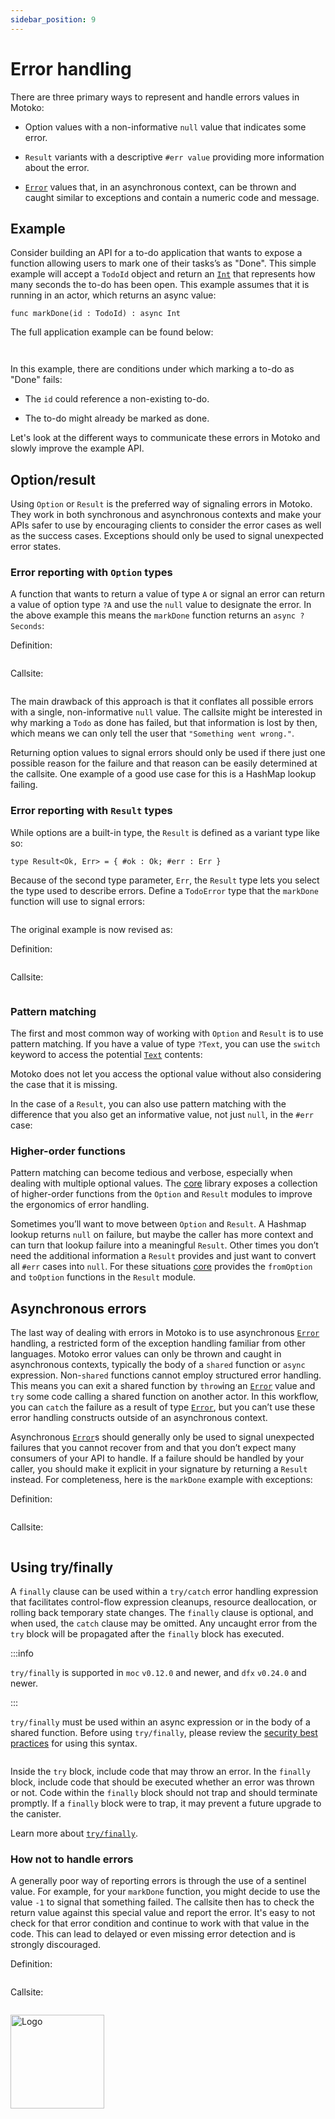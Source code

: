 ```yaml
---
sidebar_position: 9
---
```


# Error handling



There are three primary ways to represent and handle errors values in Motoko:

-   Option values with a non-informative `null` value that indicates some error.

-   `Result` variants with a descriptive `#err value` providing more information about the error.

-   [`Error`](../core/Error.md) values that, in an asynchronous context, can be thrown and caught similar to exceptions and contain a numeric code and message.

## Example

Consider building an API for a to-do application that wants to expose a function allowing users to mark one of their tasks’s as "Done". This simple example will accept a `TodoId` object and return an [`Int`](../core/Int.md) that represents how many seconds the to-do has been open. This example assumes that it is running in an actor, which returns an async value:

``` motoko no-repl
func markDone(id : TodoId) : async Int
```

The full application example can be found below:

``` motoko no-repl file=../../examples/todo-error.mo#L1-L6
```

``` motoko no-repl file=../../examples/todo-error.mo#L10-L37
```

In this example, there are conditions under which marking a to-do as "Done" fails:

-   The `id` could reference a non-existing to-do.

-   The to-do might already be marked as done.

Let's look at the different ways to communicate these errors in Motoko and slowly improve the example API.

## Option/result

Using `Option` or `Result` is the preferred way of signaling errors in Motoko. They work in both synchronous and asynchronous contexts and make your APIs safer to use by encouraging clients to consider the error cases as well as the success cases. Exceptions should only be used to signal unexpected error states.

### Error reporting with `Option` types

A function that wants to return a value of type `A` or signal an error can return a value of option type `?A` and use the `null` value to designate the error. In the above example this means the `markDone` function returns an `async ?Seconds`:

Definition:

``` motoko no-repl file=../../examples/todo-error.mo#L49-L58
```

Callsite:

``` motoko no-repl file=../../examples/todo-error.mo#L117-L126
```

The main drawback of this approach is that it conflates all possible errors with a single, non-informative `null` value. The callsite might be interested in why marking a `Todo` as done has failed, but that information is lost by then, which means we can only tell the user that `"Something went wrong."`.

Returning option values to signal errors should only be used if there just one possible reason for the failure and that reason can be easily determined at the callsite. One example of a good use case for this is a HashMap lookup failing.

### Error reporting with `Result` types

While options are a built-in type, the `Result` is defined as a variant type like so:

``` motoko no-repl
type Result<Ok, Err> = { #ok : Ok; #err : Err }
```

Because of the second type parameter, `Err`, the `Result` type lets you select the type used to describe errors. Define a `TodoError` type that the `markDone` function will use to signal errors:

``` motoko no-repl file=../../examples/todo-error.mo#L60-L60
```

The original example is now revised as:

Definition:

``` motoko no-repl file=../../examples/todo-error.mo#L62-L76
```

Callsite:

``` motoko no-repl file=../../examples/todo-error.mo#L128-L141
```

### Pattern matching

The first and most common way of working with `Option` and `Result` is to use pattern matching. If you have a value of type `?Text`, you can use the `switch` keyword to access the potential [`Text`](../core/Text.md) contents:

<!----
``` motoko no-repl file=../../examples/error-examples.mo#L3-L10
```
--->

Motoko does not let you access the optional value without also considering the case that it is missing.

In the case of a `Result`, you can also use pattern matching with the difference that you also get an informative value, not just `null`, in the `#err` case:

<!----
``` motoko no-repl file=../../examples/error-examples.mo#L12-L19
```
---->


### Higher-order functions

Pattern matching can become tedious and verbose, especially when dealing with multiple optional values. The [core](https://github.com/dfinity/motoko-core) library exposes a collection of higher-order functions from the `Option` and `Result` modules to improve the ergonomics of error handling.

Sometimes you’ll want to move between `Option` and `Result`. A Hashmap lookup returns `null` on failure, but maybe the caller has more context and can turn that lookup failure into a meaningful `Result`. Other times you don’t need the additional information a `Result` provides and just want to convert all `#err` cases into `null`. For these situations [core](https://github.com/dfinity/motoko-core) provides the `fromOption` and `toOption` functions in the `Result` module.

## Asynchronous errors

The last way of dealing with errors in Motoko is to use asynchronous [`Error`](../core/Error.md) handling, a restricted form of the exception handling familiar from other languages. Motoko error values can only be thrown and caught in asynchronous contexts, typically the body of a `shared` function or `async` expression. Non-`shared` functions cannot employ structured error handling. This means you can exit a shared function by `throw`ing an [`Error`](../core/Error.md) value and `try` some code calling a shared function on another actor. In this workflow, you can `catch` the failure as a result of type [`Error`](../core/Error.md), but you can’t use these error handling constructs outside of an asynchronous context.

Asynchronous [`Error`](../core/Error.md)s should generally only be used to signal unexpected failures that you cannot recover from and that you don’t expect many consumers of your API to handle. If a failure should be handled by your caller, you should make it explicit in your signature by returning a `Result` instead. For completeness, here is the `markDone` example with exceptions:

Definition:

``` motoko no-repl file=../../examples/todo-error.mo#L78-L92
```

Callsite:

``` motoko no-repl file=../../examples/todo-error.mo#L143-L150
```

## Using try/finally

A `finally` clause can be used within a `try/catch` error handling expression that facilitates control-flow expression cleanups, resource deallocation, or rolling back temporary state changes. The `finally` clause is optional, and when used, the `catch` clause may be omitted. Any uncaught error from the `try` block will be propagated after the `finally` block has executed.

:::info

`try/finally` is supported in `moc` `v0.12.0` and newer, and `dfx` `v0.24.0` and newer.

:::

`try/finally` must be used within an async expression or in the body of a shared function. Before using `try/finally`, please review the [security best practices](https://internetcomputer.org/docs/current/developer-docs/security/security-best-practices/inter-canister-calls#recommendation) for using this syntax.

``` motoko no-repl file=../../examples/try-finally.mo
```

Inside the `try` block, include code that may throw an error. In the `finally` block, include code that should be executed whether an error was thrown or not. Code within the `finally` block should not trap and should terminate promptly. If a `finally` block were to trap, it may prevent a future upgrade to the canister.

Learn more about [`try/finally`](https://internetcomputer.org/docs/current/motoko/main/reference/language-manual#try).

### How not to handle errors

A generally poor way of reporting errors is through the use of a sentinel value. For example, for your `markDone` function, you might decide to use the value `-1` to signal that something failed. The callsite then has to check the return value against this special value and report the error. It's easy to not check for that error condition and continue to work with that value in the code. This can lead to delayed or even missing error detection and is strongly discouraged.

Definition:

``` motoko no-repl file=../../examples/todo-error.mo#L38-L47
```

Callsite:

``` motoko no-repl file=../../examples/todo-error.mo#L108-L115
```

<img src="https://github.com/user-attachments/assets/844ca364-4d71-42b3-aaec-4a6c3509ee2e" alt="Logo" width="150" height="150" />